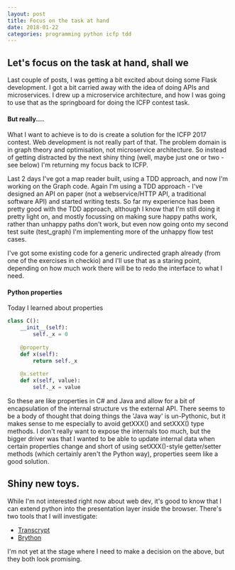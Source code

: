 ```yaml
---
layout: post
title: Focus on the task at hand
date: 2018-01-22
categories: programming python icfp tdd 
---
```

## Let's focus on the task at hand, shall we

Last couple of posts, I was getting a bit excited about doing some Flask development.  I got a bit carried away with the idea of doing APIs and microservices.  I drew up a microservice architecture, and how I was going to use that as the springboard for doing the ICFP contest task.  

#### But really....

What I want to achieve is to do is create a solution for the ICFP 2017 contest. Web development is not really part of that. The problem domain is in graph theory and optimisation, not microservice architecture.  So instead of getting distracted by the next shiny thing (well, maybe just one or two - see below) I'm returning my focus back to ICFP.  

Last 2 days I've got a map reader built, using a TDD approach, and now I'm working on the Graph code.  Again I'm using a TDD approach - I've designed an API on paper (not a webservice/HTTP API, a traditional software API) and started writing tests. So far my experience has been pretty good with the TDD approach, although I know that I'm still doing it pretty light on, and mostly focussing on making sure happy paths work, rather than unhappy paths don't work, but even now going onto my second test suite (test_graph) I'm implementing more of the unhappy flow test cases.

I've got some existing code for a generic undirected graph already (from one of the exercises in checkio) and I'll use that as a staring point, depending on how much work there will be to redo the interface to what I need.

#### Python properties

Today I learned about properties
```python
class C():
    __init__(self):
        self._x = 0
        
    @property
    def x(self):
        return self._x
        
    @x.setter
    def x(self, value):
        self._x = value
```

So these are like properties in C# and Java and allow for a bit of encapsulation of the internal structure vs the external API. There seems to be a body of thought that doing things the 'Java way' is un-Pythonic, but it makes sense to me especially to avoid getXXX() and setXXX() type methods.  I don't really want to expose the internals too much, but the bigger driver was that I wanted to be able to update internal data when certain properties change and short of using setXXX()-style getter/setter methods (which certainly aren't the Python way), properties seem like a good solution.

## Shiny new toys.

While I'm not interested right now about web dev, it's good to know that I can extend python into the presentation layer inside the browser. There's two tools that I will investigate:
* [Transcrypt](https://www.transcrypt.org)
* [Brython](http://www.brython.info)

I'm not yet at the stage where I need to make a decision on the above, but they both look promising.  
